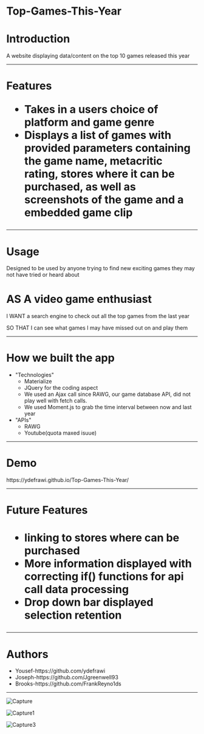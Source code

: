 # Top-Games-This-Year


<h1>Introduction</h1>
<p>A website displaying data/content on the top 10 games released this year</p>

<hr>


<h1>Features</h>
<ul>
<li>Takes in a users choice of platform and game genre</li>
<li>Displays a list of games with provided parameters containing the game name, metacritic rating, stores where it can be purchased, as well as screenshots of the game and a embedded game clip</li>
</ul>

<hr>

<h1>Usage</h1>
<p>Designed to be used by anyone trying to find new exciting games they may not have tried or heard about</p>
<h1>AS A video game enthusiast </h1>
<p>I WANT a search engine to check out all the top games from the last year</p>
<p>SO THAT I can see what games I may have missed out on and play them</p>

<hr>

<h1>How we built the app</h1>
<ul>
<li>"Technologies"
<ul>
<li>Materialize</li>
<li>JQuery for the coding aspect</li>
<li>We used an Ajax call since RAWG, our game database API, did not play well with fetch calls.</li>
<li>We used Moment.js to grab the time interval between now and last year</li>
</ul>
</li>
<li>"APIs"
<ul>
<li>RAWG</li>
<li>Youtube(quota maxed isuue)</li>
</ul>
</li>
</ul>

<hr>

<h1>Demo</h1>
<p>https://ydefrawi.github.io/Top-Games-This-Year/</p>

<hr>

<h1>Future Features<h1>
<ul>
<li>linking to stores where can be purchased</li>
<li>More information displayed with correcting if() functions for api call data processing</li>
<li>Drop down bar displayed selection retention</li>
</ul>

<hr>

<h1>Authors</h1>
<ul>
<li>Yousef-https://github.com/ydefrawi</li>
<li>Joseph-https://github.com/Jgreenwell93</li>
<li>Brooks-https://github.com/FrankReyno1ds</li>
</ul>

<hr>


![Capture](https://user-images.githubusercontent.com/69323366/114215255-01eec200-992b-11eb-82b1-ff1f96a4f2e6.JPG)


![Capture1](https://user-images.githubusercontent.com/69323366/114215358-221e8100-992b-11eb-9693-1700ce69d59f.JPG)




![Capture3](https://user-images.githubusercontent.com/69323366/114215339-1c28a000-992b-11eb-82ce-a1746474e0db.JPG)






